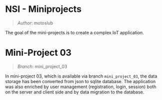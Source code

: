 # NSI - Miniprojects

> *Author*: motoslub

The goal of the mini-projects is to create a complex IoT application.

# Mini-Project 03

> *Branch*: mini_project_03

In mini-project 03, which is available via branch `mini_project_03`, the data storage has been converted from json to sqlite database. The application was also enriched by user management (registration, login, session) both on the server and client side and by data migration to the database.
